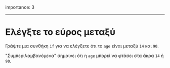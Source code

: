 importance: 3

---

# Ελέγξτε το εύρος μεταξύ

Γράψτε μια συνθήκη `if` για να ελέγξετε ότι το `age` είναι μεταξύ `14` και `90`.

"Συμπεριλαμβανόμενα" σημαίνει ότι η `age` μπορεί να φτάσει στα άκρα `14` ή `90`.
